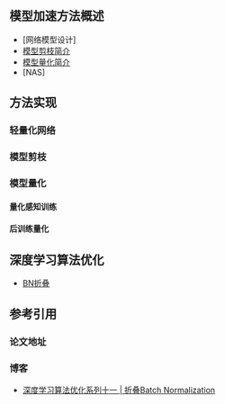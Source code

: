 
## 模型加速方法概述

- [网络模型设计]
- [模型剪枝简介]()
- [模型量化简介](/docs/Model_Accelaration/模型量化简介.md)
- [NAS]

## 方法实现

### 轻量化网络

### 模型剪枝

### 模型量化

#### 量化感知训练

#### 后训练量化

## 深度学习算法优化


- [BN折叠](/docs/Model_Accelaration/模型量化简介.md#批归一化折叠-batch-normalization-folding)




## 参考引用

### 论文地址



### 博客

- [深度学习算法优化系列十一 | 折叠Batch Normalization](https://zhuanlan.zhihu.com/p/107913057)